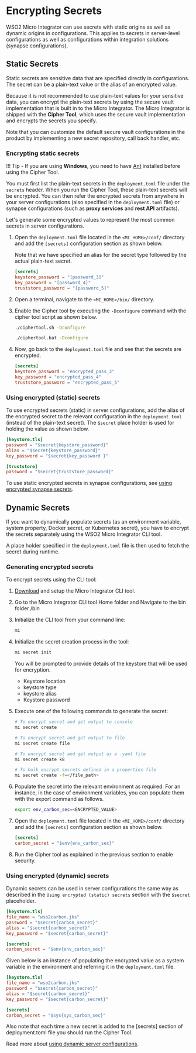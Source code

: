 # Encrypting Secrets

WSO2 Micro Integrator can use secrets with static origins as well as dynamic origins in configurations. This applies to secrets in server-level configurations as well as configurations within integration solutions (synapse configurations).

## Static Secrets

Static secrets are sensitive data that are specified directly in configurations. The secret can be a plain-text value or the alias of an encrypted value.

Because it is not recommended to use plain-text values for your sensitive data, you can encrypt the plain-text secrets by using the secure vault implementation that is built in to the Micro Integrator. The Micro Integrator is shipped with the **Cipher Tool**, which uses the secure vault implementation and encrypts the secrets you specify.

Note that you can customize the default secure vault configurations in the product by implementing a new secret repository, call back handler, etc.

### Encrypting static secrets

!!! Tip
    - If you are using **Windows**, you need to have [Ant](http://ant.apache.org/) installed before using the Cipher Tool.

You must first list the plain-text secrets in the `deployment.toml` file under the `secrets` header. When you run the Cipher Tool, these plain-text secrets will be encrypted. You can then refer the encrypted secrets from anywhere in your server configurations (also specified in the `deployment.toml` file) or synapse configurations (such as **proxy services** and **rest API** artifacts).

Let's generate some encrypted values to represent the most common secrets in server configurations.

1. Open the `deployment.toml` file located in the `<MI_HOME>/conf/` directory and add the `[secrets]` configuration section as shown below.

    Note that we have specified an alias for the secret type followed by the actual plain-text secret.

    ```toml
    [secrets]
    keystore_password = "[password_3]"
    key_password = "[password_4]"
    truststore_password = "[password_5]"
    ```

2. Open a terminal, navigate to the `<MI_HOME>/bin/` directory.
3. Enable the Cipher tool by executing the `-Dconfigure` command with the cipher tool script as shown below.

    ```bash tab='On Linux'
    ./ciphertool.sh -Dconfigure
    ```

    ```bash tab='On Windows'
    ./ciphertool.bat -Dconfigure
    ```

3. Now, go back to the `deployment.toml` file and see that the secrets are encrypted.

    ```toml
    [secrets]
    keystore_password = "encrypted_pass_3"
    key_password = "encrypted_pass_4"
    truststore_password = "encrypted_pass_5"
    ```

### Using encrypted (static) secrets
To use encrypted secrets (static) in server configurations, add the alias of the encrypted secret to the relevant configuration in the `deployment.toml` (instead of the plain-text secret). The  `$secret` place holder is used for holding the value as shown below.

```toml
[keystore.tls]
password = "$secret{keystore_password}"
alias = "$secret{keystore_password}"
key_password = "$secret{key_password }"  

[truststore]                  
password = "$secret{truststore_password}"
```

To use static encrypted secrets in synapse configurations, see [using encrypted synapse secrets](../../../develop/creating-artifacts/encrypting-synapse-passwords).

## Dynamic Secrets

If you want to dynamically populate secrets (as an environment variable, system property, Docker secret, or Kubernetes secret), you have to encrypt the secrets separately using the WSO2 Micro Integrator CLI tool.

A place holder specified in the `deployment.toml` file is then used to fetch the secret during runtime.

### Generating encrypted secrets

To encrypt secrets using the CLI tool:

1.  [Download](https://wso2.com/integration/micro-integrator/tooling/) and setup the Micro Integrator CLI tool.

2.  Go to the Micro Integrator CLI tool Home folder and Navigate to the bin folder <MI-CLI>/bin

3.  Initialize the CLI tool from your command line:

    ```bash
    mi
    ```
4.  Initialize the secret creation process in the tool:

    ```bash
    mi secret init
    ```

    You will be prompted to provide details of the keystore that will be used for encryption.

    - Keystore location
    - keystore type
    - keystore alias
    - Keystore password

5.  Execute one of the following commands to generate the secret:

    ```bash
    # To encrypt secret and get output to console
    mi secret create

    # To encrypt secret and get output to file
    mi secret create file

    # To encrypt secret and get output as a .yaml file
    mi secret create k8

    # To bulk encrypt secrets defined in a properties file
    mi secret create -f=</file_path>
    ```
6. Populate the secret into the relevant environment as required. For an instance, in the case of environment variables, you can populate them with the export command as follows.
    ```bash
    export env_carbon_sec=<ENCRYPTED_VALUE>
    ```
7. Open the `deployment.toml` file located in the `<MI_HOME>/conf/` directory and add the `[secrets]` configuration section as shown below.

    ```toml
   [secrets]
   carbon_secret = "$env{env_carbon_sec}"
    ```
    
8. Run the Cipher tool as explained in the previous section to enable security.

### Using encrypted (dynamic) secrets

Dynamic secrets can be used in server configurations the same way as described in the `Using encrypted (static) secrets` section with the `$secret` placeholder. 

```toml tab='Environment Variable'
[keystore.tls]
file_name = "wso2carbon.jks"
password = "$secret{carbon_secret}"
alias = "$secret{carbon_secret}"
key_password = "$secret{carbon_secret}"

[secrets]
carbon_secret = "$env{env_carbon_sec}"
```

Given below is an instance of populating the encrypted value as a system variable in the environment and referring it in the `deployment.toml` file.

```toml tab='System Property'
[keystore.tls]
file_name = "wso2carbon.jks"
password = "$secret{carbon_secret}"
alias = "$secret{carbon_secret}"
key_password = "$secret{carbon_secret}"

[secrets]
carbon_secret = "$sys{sys_carbon_sec}"
```

Also note that each time a new secret is added to the [secrets] section of deployment.toml file
you should run the Cipher Tool. 

Read more about [using dynamic server configurations](../../../setup/dynamic_server_configurations).
